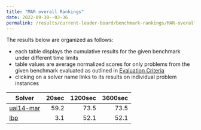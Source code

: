 ```yaml
---
title: "MAR overall Rankings"
date: 2022-09-30--03-36
permalink: /results/current-leader-board/benchmark-rankings/MAR-overall-rankings
---
```




The results below are organized as follows:
- each table displays the cumulative results for the given benchmark under different time limits
- table values are average normalized scores for only problems from the given benchmark evaluated as outlined in [Evaluation Criteria](https://uaicompetition.github.io/uci-2022/results/evaluation-criteria/)
- clicking on a solver name links to its results on individual problem instances


|                      Solver                       | 20sec | 1200sec | 3600sec |
| ------------------------------------------------- | ----: | ------: | ------: |
| [uai14-mar](../solver-scores/uai14-mar-scores.md) |  59.2 |    73.5 |    73.5 |
| [lbp](../solver-scores/lbp-scores.md)             |   3.1 |    52.1 |    52.1 |


